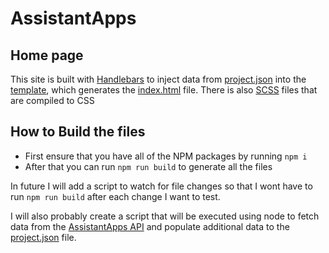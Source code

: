# AssistantApps 
## Home page

This site is built with [Handlebars](https://handlebarsjs.com/) to inject data from [project.json](./webpack/data/project.json) into the [template](./webpack/handlebar/index.hbs), which generates the [index.html](./index.html) file. There is also [SCSS](https://sass-lang.com/) files that are compiled to CSS

## How to Build the files
- First ensure that you have all of the NPM packages by running `npm i`
- After that you can run `npm run build` to generate all the files

In future I will add a script to watch for file changes so that I wont have to run `npm run build` after each change I want to test.

I will also probably create a script that will be executed using node to fetch data from the [AssistantApps API](https://api.assistantapps.com) and populate additional data to the [project.json](./webpack/data/project.json) file.